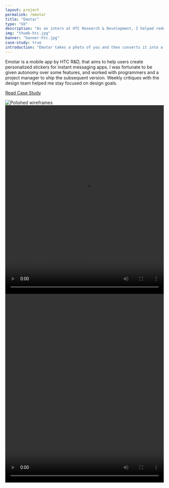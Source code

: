 ```yaml
---
layout: project
permalink: /emotar
title: "Emotar"
type: "UX"
description: "As an intern at HTC Research & Development, I helped redefine core features of an photo and entertainment app."
img: "thumb-htc.jpg"
banner: "banner-htc.jpg"
case-study: true
introduction: "Emotar takes a photo of you and then converts it into a 3D model to be used in GIFs. Uncanny valley much? Yep. Loads of fun? Definitely."
---
```


Emotar is a mobile app by HTC R&D, that aims to help users create personalized stickers for instant messaging apps. I was fortunate to be given autonomy over some features, and worked with programmers and a project manager to ship the subsequent version. Weekly critiques with the design team helped me stay focused on design goals.

<a class="button" href="https://medium.com/@kevinyma/redesigning-htcs-emotar-4a7e719f87c3">Read Case Study</a>

![Polished wireframes]({{site.baseurl}}/assets/img/htc/wireframe2.png)
<video loop width="100%" height="600" name="Video Name" src="{{site.baseurl}}/assets/img/htc/selection-animation-compressed.mp4" autoplay="autoplay"></video>
<video loop width="100%" height="600" name="Video Name" src="{{site.baseurl}}/assets/img/htc/sharing-animation-compressed.mp4" autoplay="autoplay"></video>
